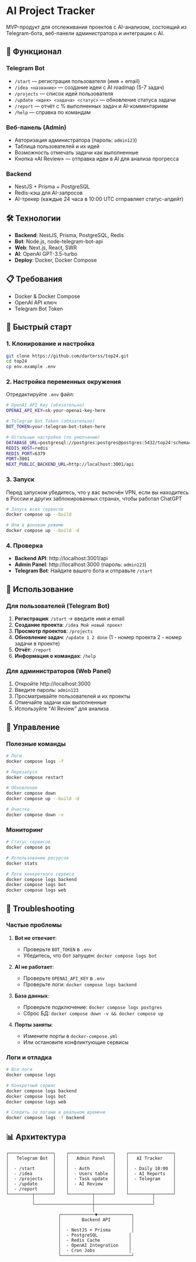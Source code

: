 # AI Project Tracker

MVP-продукт для отслеживания проектов с AI-анализом, состоящий из Telegram-бота, веб-панели администратора и интеграции с AI.

## 🚀 Функционал

### Telegram Bot
- `/start` — регистрация пользователя (имя + email)
- `/idea <название>` — создание идеи с AI roadmap (5-7 задач)
- `/projects` — список идей пользователя
- `/update <идея> <задача> <статус>` — обновление статуса задачи
- `/report` — отчёт с % выполненных задач и AI-комментарием
- `/help` — справка по командам

### Веб-панель (Admin)
- Авторизация администратора (пароль: `admin123`)
- Таблица пользователей и их идей
- Возможность отмечать задачи как выполненные
- Кнопка «AI Review» — отправка идеи в AI для анализа прогресса

### Backend
- NestJS + Prisma + PostgreSQL
- Redis-кэш для AI-запросов
- AI-трекер (каждые 24 часа в 10:00 UTC отправляет статус-апдейт)

## 🛠️ Технологии

- **Backend**: NestJS, Prisma, PostgreSQL, Redis
- **Bot**: Node.js, node-telegram-bot-api
- **Web**: Next.js, React, SWR
- **AI**: OpenAI GPT-3.5-turbo
- **Deploy**: Docker, Docker Compose

## 📋 Требования

- Docker & Docker Compose
- OpenAI API ключ
- Telegram Bot Token

## 🚀 Быстрый старт

### 1. Клонирование и настройка

```bash
git clone https://github.com/darterss/top24.git
cd top24
cp env.example .env
```

### 2. Настройка переменных окружения

Отредактируйте `.env` файл:

```bash
# OpenAI API Key (обязательно)
OPENAI_API_KEY=sk-your-openai-key-here

# Telegram Bot Token (обязательно)
BOT_TOKEN=your-telegram-bot-token-here

# Остальные настройки (по умолчанию)
DATABASE_URL=postgresql://postgres:postgres@postgres:5432/top24?schema=public
REDIS_HOST=redis
REDIS_PORT=6379
PORT=3001
NEXT_PUBLIC_BACKEND_URL=http://localhost:3001/api
```

### 3. Запуск

Перед запуском убедитесь, что у вас включён VPN, если вы находитесь в России и других заблокированных странах, чтобы работал ChatGPT

```bash
# Запуск всех сервисов
docker compose up --build

# Или в фоновом режиме
docker compose up --build -d
```

### 4. Проверка

- **Backend API**: http://localhost:3001/api
- **Admin Panel**: http://localhost:3000 (пароль: `admin123`)
- **Telegram Bot**: Найдите вашего бота и отправьте `/start`

## 📱 Использование

### Для пользователей (Telegram Bot)

1. **Регистрация**: `/start` → введите имя и email
2. **Создание проекта**: `/idea Мой новый проект`
3. **Просмотр проектов**: `/projects`
4. **Обновление задач**: `/update 1 2 done` (1 - номер проекта 2 - номер задачи в проекте)
5. **Отчёт**: `/report`
6. **Информация о командах**: `/help`

### Для администраторов (Web Panel)

1. Откройте http://localhost:3000
2. Введите пароль: `admin123`
3. Просматривайте пользователей и их проекты
4. Отмечайте задачи как выполненные
5. Используйте "AI Review" для анализа

## 🔧 Управление

### Полезные команды

```bash
# Логи
docker compose logs -f

# Перезапуск
docker compose restart

# Обновление
docker compose down
docker compose up --build -d

# Очистка
docker compose down -v
```

### Мониторинг

```bash
# Статус сервисов
docker compose ps

# Использование ресурсов
docker stats

# Логи конкретного сервиса
docker compose logs backend
docker compose logs bot
docker compose logs web
```

## 🐛 Troubleshooting

### Частые проблемы

1. **Bot не отвечает**:
   - Проверьте `BOT_TOKEN` в `.env`
   - Убедитесь, что бот запущен: `docker compose logs bot`

2. **AI не работает**:
   - Проверьте `OPENAI_API_KEY` в `.env`
   - Проверьте логи: `docker compose logs backend`

3. **База данных**:
   - Проверьте подключение: `docker compose logs postgres`
   - Сброс БД: `docker compose down -v && docker compose up`

4. **Порты заняты**:
   - Измените порты в `docker-compose.yml`
   - Или остановите конфликтующие сервисы

### Логи и отладка

```bash
# Все логи
docker compose logs

# Конкретный сервис
docker compose logs backend
docker compose logs bot
docker compose logs web

# Следить за логами в реальном времени
docker compose logs -f backend
```

## 📊 Архитектура

```
┌─────────────────┐    ┌─────────────────┐    ┌─────────────────┐
│   Telegram Bot  │    │   Admin Panel   │    │   AI Tracker    │
│                 │    │                 │    │                 │
│  - /start       │    │  - Auth         │    │  - Daily 10:00  │
│  - /idea        │    │  - Users table  │    │  - AI Reports   │
│  - /projects    │    │  - Task update  │    │  - Telegram     │
│  - /update      │    │  - AI Review    │    │                 │
│  - /report      │    │                 │    │                 │
└─────────┬───────┘    └─────────┬───────┘    └─────────┬───────┘
          │                      │                      │
          └──────────────────────┼──────────────────────┘
                                 │
                    ┌─────────────▼─────────────┐
                    │        Backend API        │
                    │                           │
                    │  - NestJS + Prisma        │
                    │  - PostgreSQL            │
                    │  - Redis Cache           │
                    │  - OpenAI Integration    │
                    │  - Cron Jobs             │
                    └───────────────────────────┘
```


